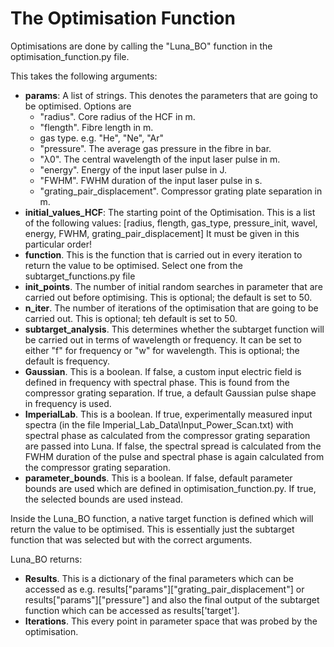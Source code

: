 # The Optimisation Function

Optimisations are done by calling the "Luna_BO" function in the optimisation_function.py file. 

This takes the following arguments:
- **params**: A list of strings. This denotes the parameters that are going to be optimised. Options are 
  - "radius". Core radius of the HCF in m.
  - "flength". Fibre length in m.
  - gas type. e.g. "He", "Ne", "Ar"
  - "pressure". The average gas pressure in the fibre in bar.
  - "λ0". The central wavelength of the input laser pulse in m.
  - "energy". Energy of the input laser pulse in J.
  - "FWHM". FWHM duration of the input laser pulse in s.
  - "grating_pair_displacement". Compressor grating plate separation in m.
- **initial_values_HCF**: The starting point of the Optimisation. This is a list of the following values: [radius, flength, gas_type, pressure_init, wavel, energy, FWHM, grating_pair_displacement] It must be given in this particular order!
- **function**. This is the function that is carried out in every iteration to return the value to be optimised. Select one from the subtarget_functions.py file
- **init_points**. The number of initial random searches in parameter that are carried out before optimising. This is optional; the default is set to 50.
- **n_iter**. The number of iterations of the optimisation that are going to be carried out. This is optional; teh default is set to 50.
- **subtarget_analysis**. This determines whether the subtarget function will be carried out in terms of wavelength or frequency. It can be set to either "f" for frequency or "w" for wavelength. This is optional; the default is frequency.
- **Gaussian**. This is a boolean. If false, a custom input electric field is defined in frequency with spectral phase. This is found from the compressor grating separation. If true, a default Gaussian pulse shape in frequency is used.
- **ImperialLab**. This is a boolean. If true, experimentally measured input spectra (in the file Imperial_Lab_Data\Input_Power_Scan.txt) with spectral phase as calculated from the compressor grating separation are passed into Luna. If false, the spectral spread is calculated from the FWHM duration of the pulse and spectral phase is again calculated from the compressor grating separation.
- **parameter_bounds**. This is a boolean. If false, default parameter bounds are used which are defined in optimisation_function.py. If true, the selected bounds are used instead.

Inside the Luna_BO function, a native target function is defined which will return the value to be optimised. This is essentially just the subtarget function that was selected but with the correct arguments.


Luna_BO returns:
- **Results**. This is a dictionary of the final parameters which can be accessed as e.g. results["params"]["grating_pair_displacement"] or
results["params"]["pressure"] and also the final output of the subtarget function which can be accessed as results['target'].
- **Iterations**. This every point in parameter space that was probed by the optimisation.


